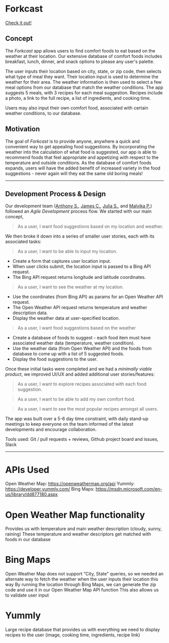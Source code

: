 # Forkcast

[Check it out!](https://forkcastfoods.github.io)

## Concept

The *Forkcast* app allows users to find comfort foods to eat based on the weather at their location. Our extensive database of comfort foods includes breakfast, lunch, dinner, and snack options to please any user's palette. 

The user inputs their location based on city, state, or zip code, then selects what type of meal they want. Their location input is used to determine the weather for their area. The weather information is then used to select a few meal options from our database that match the weather conditions. The app suggests 5 meals, with 3 recipes for each meal suggestion. Recipes include a photo, a link to the full recipe, a list of ingredients, and cooking time. 

Users may also input their own comfort food, associated with certain weather conditions, to our database. 

## Motivation

The goal of *Forkcast* is to provide anyone, anywhere a quick and convenient way to get appealing food suggestions. By incorporating the weather into the calculation of what food is suggested, our app is able to recommend foods that feel appropriate and appetizing with respect to the temperature and outside conditions. As the database of comfort foods expands, users will have the added benefit of increased variety in the food suggestions - never again will they eat the same old boring meals! 

---

## Development Process & Design

Our development team ([Anthony S.](https://github.com/ats89), [James C.](https://github.com/Faolun), [Julia S.](https://github.com/julesanne493), and [Malvika P.](https://github.com/malvikapchari)) followed an *Agile Development* process flow. We started with our main concept, 

> As a user, I want food suggestions based on my location and weather.

We then broke it down into a series of smaller user stories, each with its associated tasks:

> As a user, I want to be able to input my location.
  * Create a form that captures user location input.
  * When user clicks submit, the location input is passed to a Bing API request.
  * The Bing API request returns longitude and latitude coordinates.

> As a user, I want to see the weather at my location.
  * Use the coordinates (from Bing API) as params for an Open Weather API request.
  * The Open Weather API request returns temperature and weather description data.
  * Display the weather data at user-specified location.

> As a user, I want food suggestions based on the weather
  * Create a database of foods to suggest - each food item must have associated weather data (temperature, weather condition). 
  * Use the weather data (from Open Weather API) and the foods from database to come up with a list of 5 suggested foods.
  * Display the food suggestions to the user.

Once these initial tasks were completed and we had a *minimally viable product*, we improved UI/UX and added additional user stories/features:

> As a user, I want to explore recipes associated with each food suggestion.

> As a user, I want to be able to add my own comfort food.

> As a user, I want to see the most popular recipes amongst all users.

The app was built over a 5-6 day time constraint, with daily stand-up meetings to keep everyone on the team informed of the latest developments and encourage collaboration. 

Tools used: Git / pull requests + reviews, Github project board and issues, Slack

---







# APIs Used
Open Weather Map: https://openweathermap.org/api
Yummly: https://developer.yummly.com/
Bing Maps: https://msdn.microsoft.com/en-us/library/dd877180.aspx

# Open Weather Map functionality
Provides us with temperature and main weather description (cloudy, sunny, raining)
These temperature and weather descriptors get matched with foods in our database

# Bing Maps
Open Weather Map does not support “City, State” queries, so we needed an alternate way to fetch the weather when the user inputs their location this way
By running the location through Bing Maps, we can generate the zip code and use it in our Open Weather Map API function
This also allows us to validate user input

# Yummly 
Large recipe database that provides us with everything we need to display recipes to the user (image, cooking time, ingredients, recipe link)

